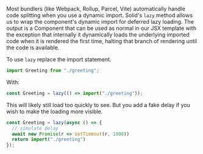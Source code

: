 Most bundlers (like Webpack, Rollup, Parcel, Vite) automatically handle code splitting when you use a dynamic import. Solid's `lazy` method allows us to wrap the component's dynamic import for deferred lazy loading. The output is a Component that can be used as normal in our JSX template with the exception that internally it dynamically loads the underlying imported code when it is rendered the first time, halting that branch of rendering until the code is available.

To use `lazy` replace the import statement.
```js
import Greeting from "./greeting";
```
With:
```js
const Greeting = lazy(() => import("./greeting"));
```

This will likely still load too quickly to see. But you add a fake delay if you wish to make the loading more visible.

```js
const Greeting = lazy(async () => {
  // simulate delay
  await new Promise(r => setTimeout(r, 1000))
  return import("./greeting")
});
```
